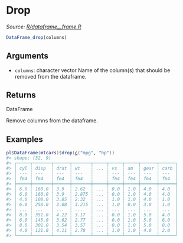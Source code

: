 # Drop

*Source: [R/dataframe__frame.R](https://github.com/pola-rs/r-polars/tree/main/R/dataframe__frame.R)*

```r
DataFrame_drop(columns)
```

## Arguments

- `columns`: character vector Name of the column(s) that should be removed from the dataframe.

## Returns

DataFrame

Remove columns from the dataframe.

## Examples

<pre class='r-example'><code><span class='r-in'><span><span class='va'>pl</span><span class='op'>$</span><span class='fu'>DataFrame</span><span class='op'>(</span><span class='va'>mtcars</span><span class='op'>)</span><span class='op'>$</span><span class='fu'>drop</span><span class='op'>(</span><span class='fu'><a href='https://rdrr.io/r/base/c.html'>c</a></span><span class='op'>(</span><span class='st'>"mpg"</span>, <span class='st'>"hp"</span><span class='op'>)</span><span class='op'>)</span></span></span>
<span class='r-out co'><span class='r-pr'>#&gt;</span> shape: (32, 9)</span>
<span class='r-out co'><span class='r-pr'>#&gt;</span> ┌─────┬───────┬──────┬───────┬─────┬─────┬─────┬──────┬──────┐</span>
<span class='r-out co'><span class='r-pr'>#&gt;</span> │ cyl ┆ disp  ┆ drat ┆ wt    ┆ ... ┆ vs  ┆ am  ┆ gear ┆ carb │</span>
<span class='r-out co'><span class='r-pr'>#&gt;</span> │ --- ┆ ---   ┆ ---  ┆ ---   ┆     ┆ --- ┆ --- ┆ ---  ┆ ---  │</span>
<span class='r-out co'><span class='r-pr'>#&gt;</span> │ f64 ┆ f64   ┆ f64  ┆ f64   ┆     ┆ f64 ┆ f64 ┆ f64  ┆ f64  │</span>
<span class='r-out co'><span class='r-pr'>#&gt;</span> ╞═════╪═══════╪══════╪═══════╪═════╪═════╪═════╪══════╪══════╡</span>
<span class='r-out co'><span class='r-pr'>#&gt;</span> │ 6.0 ┆ 160.0 ┆ 3.9  ┆ 2.62  ┆ ... ┆ 0.0 ┆ 1.0 ┆ 4.0  ┆ 4.0  │</span>
<span class='r-out co'><span class='r-pr'>#&gt;</span> │ 6.0 ┆ 160.0 ┆ 3.9  ┆ 2.875 ┆ ... ┆ 0.0 ┆ 1.0 ┆ 4.0  ┆ 4.0  │</span>
<span class='r-out co'><span class='r-pr'>#&gt;</span> │ 4.0 ┆ 108.0 ┆ 3.85 ┆ 2.32  ┆ ... ┆ 1.0 ┆ 1.0 ┆ 4.0  ┆ 1.0  │</span>
<span class='r-out co'><span class='r-pr'>#&gt;</span> │ 6.0 ┆ 258.0 ┆ 3.08 ┆ 3.215 ┆ ... ┆ 1.0 ┆ 0.0 ┆ 3.0  ┆ 1.0  │</span>
<span class='r-out co'><span class='r-pr'>#&gt;</span> │ ... ┆ ...   ┆ ...  ┆ ...   ┆ ... ┆ ... ┆ ... ┆ ...  ┆ ...  │</span>
<span class='r-out co'><span class='r-pr'>#&gt;</span> │ 8.0 ┆ 351.0 ┆ 4.22 ┆ 3.17  ┆ ... ┆ 0.0 ┆ 1.0 ┆ 5.0  ┆ 4.0  │</span>
<span class='r-out co'><span class='r-pr'>#&gt;</span> │ 6.0 ┆ 145.0 ┆ 3.62 ┆ 2.77  ┆ ... ┆ 0.0 ┆ 1.0 ┆ 5.0  ┆ 6.0  │</span>
<span class='r-out co'><span class='r-pr'>#&gt;</span> │ 8.0 ┆ 301.0 ┆ 3.54 ┆ 3.57  ┆ ... ┆ 0.0 ┆ 1.0 ┆ 5.0  ┆ 8.0  │</span>
<span class='r-out co'><span class='r-pr'>#&gt;</span> │ 4.0 ┆ 121.0 ┆ 4.11 ┆ 2.78  ┆ ... ┆ 1.0 ┆ 1.0 ┆ 4.0  ┆ 2.0  │</span>
<span class='r-out co'><span class='r-pr'>#&gt;</span> └─────┴───────┴──────┴───────┴─────┴─────┴─────┴──────┴──────┘</span>
 </code></pre>
